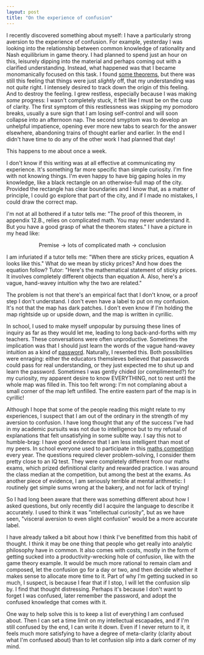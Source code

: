 ```yaml
---
layout: post
title: "On the experience of confusion"
---
```


I recently discovered something about myself: I have a particularly strong aversion to the experience of confusion. For example, yesterday I was looking into the relationship between common knowledge of rationality and Nash equilibrium in game theory. I had planned to spend just an hour on this, leisurely dipping into the material and perhaps coming out with a clarified understanding. Instead, what happened was that I became monomanically focused on this task. I found [some theorems](https://www.jstor.org/stable/pdf/2171725.pdf), but there was still this feeling that things were just _slightly_ off, that my understanding was not _quite_ right. I intensely desired to track down the origin of this feeling. And to destroy the feeling. I grew restless, especially because I was making _some_ progress: I wasn't completely stuck, it felt like I must be on the cusp of clarity. The first symptom of this restlessness was skipping my pomodoro breaks, usually a sure sign that I am losing self-control and will soon collapse into an afternoon nap. The second smyptom was to develop an unhelpful impatience, opening ever more new tabs to search for the answer elsewhere, abandoning trains of thought earlier and earlier. In the end I didn't have time to do any of the other work I had planned that day!

This happens to me about once a week.

I don't know if this writing was at all effective at communicating my experience. It's something far more specific than simple curiosity. I'm fine with not knowing things. I'm even happy to have big gaping holes in my knowledge, like a black rectangle on an otherwise-full map of the city. Provided the rectangle has clear boundaries and I know that, as a matter of principle, I could go explore that part of the city, and if I made no mistakes, I could draw the correct map. 

I'm not at all bothered if a tutor tells me: "The proof of this theorem, in appendix 12.B., relies on complicated math. You may never understand it. But you have a good grasp of what the theorem states." I have a picture in my head like:

$$\text{Premise} \rightarrow \text{lots of complicated math} \rightarrow \text{conclusion}$$

I am infuriated if a tutor tells me: "When there are sticky prices, equation A looks like this." What do we mean by sticky prices? And how does the equation follow? Tutor: "Here's the mathematical statement of sticky prices. It involves completely different objects than equation A. Also, here's a vague, hand-wavey intuition why the two are related."

The problem is not that there's an empirical fact that I don't know, or a proof step I don't understand. I don't even have a label to put on my confusion. It's not that the map has dark patches. I don't even know if I'm holding the map rightside up or upside down, and the map is written in cyrillic.

In school, I used to make myself unpopular by pursuing these lines of inquiry as far as they would let me, leading to long back-and-forths with my teachers. These conversations were often unproductive. Sometimes the implication was that I should just learn the words of the vague hand-wavey intuition as a kind of [password](http://lesswrong.com/lw/iq/guessing_the_teachers_password/). Naturally, I resented this. Both possibilities were enraging: either the educators themsleves believed that passwords could pass for real understanding, or they just expected me to shut up and learn the password. Sometimes I was gently chided (or complimented?) for my curiosity, my apparent desire to know EVERYTHING, not to rest until the whole map was filled in. This too felt wrong: I'm not complaning about a small corner of the map left unfilled. The entire eastern part of the map is in cyrillic!

Although I hope that some of the people reading this might relate to my experiences, I suspect that I am out of the ordinary in the strength of my aversion to confusion. I have long thought that any of the success I've had in my academic pursuits was not due to intelligence but to my refusal of explanations that felt unsatisfying in some sublte way. I say this not to humble-brag: I have good evidence that I am less intelligent than most of my peers. In school everyone used to participate in this [maths competition](https://en.wikipedia.org/wiki/Mathematical_Kangaroo) every year. The questions required clever problem-solving, I consider them pretty close to an IQ test. They were completely different from our maths exams, which prized definitional clarity and rewarded practice. I was around the class median at the competition, but among the best at the exams. As another piece of evidence, I am seriously terrible at mental arithmetic: I routinely get simple sums wrong at the bakery, and not for lack of trying!

So I had long been aware that there was something different about how I asked questions, but only recently did I acquire the language to describe it accurately. I used to think it was "intellectual curiosity", but as we have seen, "visceral aversion to even slight confusion" would be a more accurate label. 

I have already talked a bit about how I think I've benefitted from this habit of thought. I think it may be one thing that people who get really into analytic philosophy have in common. It also comes with costs, mostly in the form of getting sucked into a productivity-wrecking hole of confusion, like with the game theory example. It would be much more rational to remain clam and composed, let the confusion go for a day or two, and then decide whether it makes sense to allocate more time to it. Part of why I'm getting sucked in so much, I suspect, is because I fear that if I stop, I will let the confusion slip by. I find that thought distressing. Perhaps it's because I don't want to forget I was confused, later remember the password, and adopt the confused knowledge that comes with it.

One way to help solve this is to keep a list of everything I am confused about. Then I can set a time limit on my intellectual escapades, and if I'm still confused by the end, I can write it down. Even if I never return to it, it feels much more satisfying to have a degree of meta-clarity (clarity about what I'm confused about) than to let confusion slip into a dark corner of my mind.